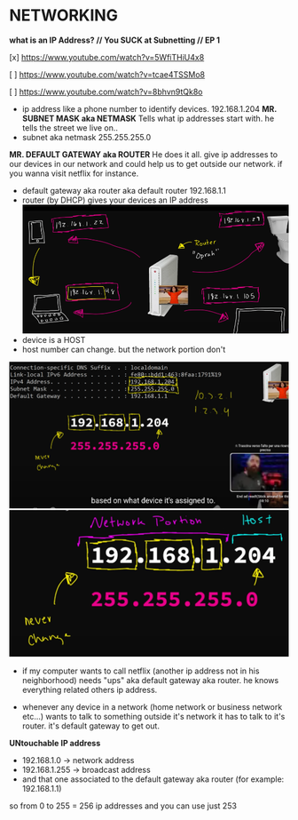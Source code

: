 # **NETWORKING**

**what is an IP Address? // You SUCK at Subnetting // EP 1**

[x] https://www.youtube.com/watch?v=5WfiTHiU4x8

[ ] https://www.youtube.com/watch?v=tcae4TSSMo8


[ ] https://www.youtube.com/watch?v=8bhvn9tQk8o


- ip address like a phone number to identify devices. 192.168.1.204
**MR. SUBNET MASK aka NETMASK**
Tells what ip addresses start with. he tells the street we live on.. 
- subnet aka netmask 255.255.255.0

**MR. DEFAULT GATEWAY aka ROUTER**
He does it all. give ip addresses to our devices in our network and could help us to get outside our network. if you wanna visit netflix for instance.

- default gateway aka router aka default router 192.168.1.1
- router (by DHCP) gives your devices an IP address
![alt text](attachments/network_portion.png)
- device is a HOST
- host number can change. but the network portion don't
  
![alt text](attachments/subnets.png)
![alt text](attachments/_.png)

- if my computer wants to call netflix (another ip address not in his neighborhood) needs "ups" aka default gateway aka router. he knows everything related others ip address.

- whenever any device in a network (home network or     business network etc...)  wants to talk to something outside it's network it has to talk to it's router. it's default gateway to get out.


**UNtouchable IP address**
- 192.168.1.0 -> network address
- 192.168.1.255 -> broadcast address
- and that one associated to the default gateway aka router (for example: 192.168.1.1)

so from 0 to 255 = 256 ip addresses and you can use just 253



